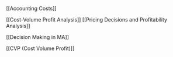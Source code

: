 [[Accounting Costs]]

[[Cost-Volume Profit Analysis]]
[[Pricing Decisions and Profitability Analysis]]

[[Decision Making in MA]]

[[CVP (Cost Volume Profit)]]

